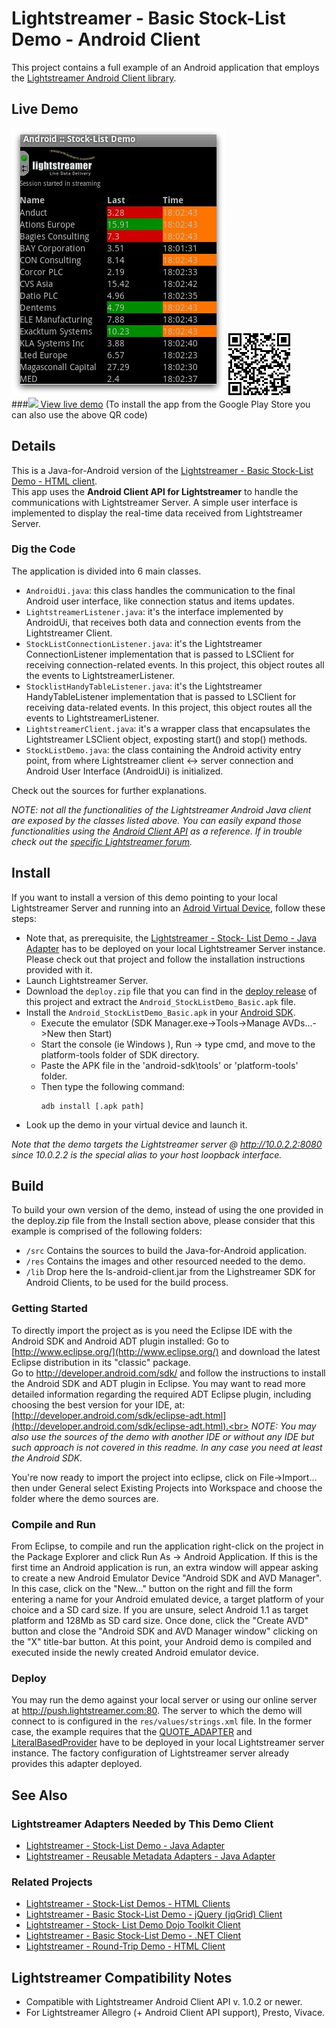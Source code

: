 # Lightstreamer - Basic Stock-List Demo - Android Client

<!-- START DESCRIPTION lightstreamer-example-stocklist-client-android -->

This project contains a full example of an Android application that employs the [Lightstreamer Android Client library](http://www.lightstreamer.com/docs/client_android_api/index.html).

## Live Demo

[![screenshot](screen_android_large.png)](https://market.android.com/details?id=com.lightstreamer.demo.android) ![QR](qr_android.png)<br>
###[![](http://demos.lightstreamer.com/site/img/play.png) View live demo](https://market.android.com/details?id=com.lightstreamer.demo.android)
(To install the app from the Google Play Store you can also use the above QR code)

## Details

This is a Java-for-Android version of the [Lightstreamer - Basic Stock-List Demo - HTML client](https://github.com/Weswit/Lightstreamer-example-StockList-client-javascript#basic-stock-list-demo---html-client).<br>
This app uses the <b>Android Client API for Lightstreamer</b> to handle the communications with Lightstreamer Server. A simple user interface is implemented to display the real-time data received from Lightstreamer Server.<br>

### Dig the Code

The application is divided into 6 main classes.
* `AndroidUi.java`: this class handles the communication to the final Android user interface, like connection status and items updates.
* `LightstreamerListener.java`: it's the interface implemented by AndroidUi, that receives both data and connection events from the Lightstreamer Client.
* `StockListConnectionListener.java`: it's the Lightstreamer ConnectionListener implementation that is passed to LSClient for receiving connection-related events. In this project, this object routes all the events to LightstreamerListener.
* `StocklistHandyTableListener.java`: it's the Lightstreamer HandyTableListener implementation that is passed to LSClient for receiving data-related events. In this project, this object routes all the events to LightstreamerListener. 
* `LightstreamerClient.java`: it's a wrapper class that encapsulates the Lightstreamer LSClient object, exposting start() and stop() methods.
* `StockListDemo.java`: the class containing the Android activity entry point, from where Lightstreamer client <-> server connection and Android User Interface (AndroidUi) is initialized.
  
Check out the sources for further explanations.
  
<i>NOTE: not all the functionalities of the Lightstreamer Android Java client are exposed by the classes listed above. You can easily expand those functionalities using the [Android Client API](http://www.lightstreamer.com/docs/client_android_api/index.html) as a reference. If in trouble check out the [specific Lightstreamer forum](http://forums.lightstreamer.com/forumdisplay.php?33-Android-Client-API).</i>

<!-- END DESCRIPTION lightstreamer-example-stocklist-client-android -->

## Install

If you want to install a version of this demo pointing to your local Lightstreamer Server and running into an [Adroid Virtual Device](http://developer.android.com/tools/devices/emulator.html), follow these steps:

* Note that, as prerequisite, the [Lightstreamer - Stock- List Demo - Java Adapter](https://github.com/Weswit/Lightstreamer-example-Stocklist-adapter-java) has to be deployed on your local Lightstreamer Server instance. Please check out that project and follow the installation instructions provided with it.
* Launch Lightstreamer Server.
* Download the `deploy.zip` file that you can find in the [deploy release](https://github.com/Weswit/Lightstreamer-example-StockList-client-android/releases) of this project and extract the `Android_StockListDemo_Basic.apk` file.
* Install the `Android_StockListDemo_Basic.apk` in your [Android SDK](http://developer.android.com/sdk/index.html).
  * Execute the emulator (SDK Manager.exe->Tools->Manage AVDs...->New then Start)
  * Start the console (ie Windows ), Run -> type cmd, and move to the platform-tools folder of SDK directory.
  * Paste the APK file in the 'android-sdk\tools' or 'platform-tools' folder.
  * Then type the following command:
    ```
    adb install [.apk path]
    ```
* Look up the demo in your virtual device and launch it.

<i>Note that the demo targets the Lightstreamer server @ http://10.0.2.2:8080 since 10.0.2.2 is the special alias to your host loopback interface.</i>

## Build

To build your own version of the demo, instead of using the one provided in the deploy.zip file from the Install section above, please consider that this example is comprised of the following folders:
* `/src` Contains the sources to build the Java-for-Android application.
* `/res` Contains the images and other resourced needed to the demo. 
* `/lib` Drop here the ls-android-client.jar from the Lighstreamer SDK for Android Clients, to be used for the build process.
  
### Getting Started

To directly import the project as is you need the Eclipse IDE with the Android SDK and Android ADT plugin installed: Go to [http://www.eclipse.org/](http://www.eclipse.org/) and download the latest Eclipse distribution in its "classic" package.<br>
Go to http://developer.android.com/sdk/ and follow the instructions to install the Android SDK and ADT plugin in Eclipse.
You may want to read more detailed information regarding the required ADT Eclipse plugin, including choosing the best version for your IDE, at: [http://developer.android.com/sdk/eclipse-adt.html](http://developer.android.com/sdk/eclipse-adt.html).<br>
<i>NOTE: You may also use the sources of the demo with another IDE or without any IDE but such approach is not covered in this readme. In any case you need at least the Android SDK.</i>
<br>

You're now ready to import the project into eclipse, click on File->Import... then under General select Existing Projects into Workspace and choose the folder where the demo sources are.

### Compile and Run

From Eclipse, to compile and run the application right-click on the project in the Package Explorer and click Run As -> Android Application. If this is the first time an Android application is run, an extra window will appear asking to create a new Android Emulator Device "Android SDK and AVD Manager".
In this case, click on the "New..." button on the right and fill the form entering a name for your Android emulated device, a target platform of your choice and a SD card size. If you are unsure, select Android 1.1 as target platform and 128Mb as SD card size. Once done, click the "Create AVD" button and close the "Android SDK and AVD Manager window" clicking on the "X" title-bar button. At this point, your Android demo is compiled and executed inside the newly created Android emulator device.

### Deploy
  
You may run the demo against your local server or using our online server at http://push.lightstreamer.com:80. The server to which the demo will connect to is configured in the `res/values/strings.xml` file.
In the former case, the example requires that the [QUOTE_ADAPTER](https://github.com/Weswit/Lightstreamer-example-Stocklist-adapter-java) and [LiteralBasedProvider](https://github.com/Weswit/Lightstreamer-example-ReusableMetadata-adapter-java) have to be deployed in your local Lightstreamer server instance. 
The factory configuration of Lightstreamer server already provides this adapter deployed.<br>

## See Also

### Lightstreamer Adapters Needed by This Demo Client

<!-- START RELATED_ENTRIES -->

* [Lightstreamer - Stock-List Demo - Java Adapter](https://github.com/Weswit/Lightstreamer-example-Stocklist-adapter-java)
* [Lightstreamer - Reusable Metadata Adapters - Java Adapter](https://github.com/Weswit/Lightstreamer-example-ReusableMetadata-adapter-java)

<!-- END RELATED_ENTRIES -->

### Related Projects

* [Lightstreamer - Stock-List Demos - HTML Clients](https://github.com/Weswit/Lightstreamer-example-Stocklist-client-javascript)
* [Lightstreamer - Basic Stock-List Demo - jQuery (jqGrid) Client](https://github.com/Weswit/Lightstreamer-example-StockList-client-jquery)
* [Lightstreamer - Stock- List Demo Dojo Toolkit Client](https://github.com/Weswit/Lightstreamer-example-StockList-client-dojo)
* [Lightstreamer - Basic Stock-List Demo - .NET Client](https://github.com/Weswit/Lightstreamer-example-StockList-client-dotnet)
* [Lightstreamer - Round-Trip Demo - HTML Client](https://github.com/Weswit/Lightstreamer-example-RoundTrip-client-javascript)

## Lightstreamer Compatibility Notes

* Compatible with Lightstreamer Android Client API v. 1.0.2 or newer.
* For Lightstreamer Allegro (+ Android Client API support), Presto, Vivace.
